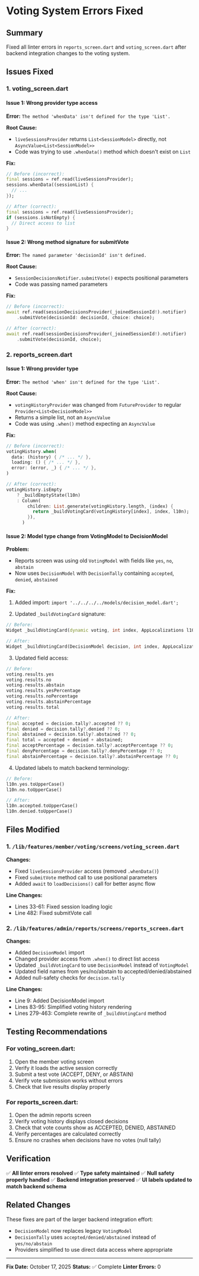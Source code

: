 # Voting System Errors Fixed

## Summary
Fixed all linter errors in `reports_screen.dart` and `voting_screen.dart` after backend integration changes to the voting system.

## Issues Fixed

### 1. voting_screen.dart

#### Issue 1: Wrong provider type access
**Error:** `The method 'whenData' isn't defined for the type 'List'.`

**Root Cause:** 
- `liveSessionsProvider` returns `List<SessionModel>` directly, not `AsyncValue<List<SessionModel>>`
- Code was trying to use `.whenData()` method which doesn't exist on `List`

**Fix:**
```dart
// Before (incorrect):
final sessions = ref.read(liveSessionsProvider);
sessions.whenData((sessionList) {
  // ...
});

// After (correct):
final sessions = ref.read(liveSessionsProvider);
if (sessions.isNotEmpty) {
  // Direct access to list
}
```

#### Issue 2: Wrong method signature for submitVote
**Error:** `The named parameter 'decisionId' isn't defined.`

**Root Cause:**
- `SessionDecisionsNotifier.submitVote()` expects positional parameters
- Code was passing named parameters

**Fix:**
```dart
// Before (incorrect):
await ref.read(sessionDecisionsProvider(_joinedSessionId!).notifier)
    .submitVote(decisionId: decisionId, choice: choice);

// After (correct):
await ref.read(sessionDecisionsProvider(_joinedSessionId!).notifier)
    .submitVote(decisionId, choice);
```

### 2. reports_screen.dart

#### Issue 1: Wrong provider type
**Error:** `The method 'when' isn't defined for the type 'List'.`

**Root Cause:**
- `votingHistoryProvider` was changed from `FutureProvider` to regular `Provider<List<DecisionModel>>`
- Returns a simple list, not an `AsyncValue`
- Code was using `.when()` method expecting an `AsyncValue`

**Fix:**
```dart
// Before (incorrect):
votingHistory.when(
  data: (history) { /* ... */ },
  loading: () { /* ... */ },
  error: (error, _) { /* ... */ },
)

// After (correct):
votingHistory.isEmpty
    ? _buildEmptyState(l10n)
    : Column(
        children: List.generate(votingHistory.length, (index) {
          return _buildVotingCard(votingHistory[index], index, l10n);
        }),
      )
```

#### Issue 2: Model type change from VotingModel to DecisionModel
**Problem:**
- Reports screen was using old `VotingModel` with fields like `yes`, `no`, `abstain`
- Now uses `DecisionModel` with `DecisionTally` containing `accepted`, `denied`, `abstained`

**Fix:**
1. Added import: `import '../../../../models/decision_model.dart';`

2. Updated `_buildVotingCard` signature:
```dart
// Before:
Widget _buildVotingCard(dynamic voting, int index, AppLocalizations l10n)

// After:
Widget _buildVotingCard(DecisionModel decision, int index, AppLocalizations l10n)
```

3. Updated field access:
```dart
// Before:
voting.results.yes
voting.results.no
voting.results.abstain
voting.results.yesPercentage
voting.results.noPercentage
voting.results.abstainPercentage
voting.results.total

// After:
final accepted = decision.tally?.accepted ?? 0;
final denied = decision.tally?.denied ?? 0;
final abstained = decision.tally?.abstained ?? 0;
final total = accepted + denied + abstained;
final acceptPercentage = decision.tally?.acceptPercentage ?? 0;
final denyPercentage = decision.tally?.denyPercentage ?? 0;
final abstainPercentage = decision.tally?.abstainPercentage ?? 0;
```

4. Updated labels to match backend terminology:
```dart
// Before:
l10n.yes.toUpperCase()
l10n.no.toUpperCase()

// After:
l10n.accepted.toUpperCase()
l10n.denied.toUpperCase()
```

## Files Modified

### 1. `/lib/features/member/voting/screens/voting_screen.dart`
**Changes:**
- Fixed `liveSessionsProvider` access (removed `.whenData()`)
- Fixed `submitVote` method call to use positional parameters
- Added `await` to `loadDecisions()` call for better async flow

**Line Changes:**
- Lines 33-61: Fixed session loading logic
- Line 482: Fixed submitVote call

### 2. `/lib/features/admin/reports/screens/reports_screen.dart`
**Changes:**
- Added `DecisionModel` import
- Changed provider access from `.when()` to direct list access
- Updated `_buildVotingCard` to use `DecisionModel` instead of `VotingModel`
- Updated field names from yes/no/abstain to accepted/denied/abstained
- Added null-safety checks for `decision.tally`

**Line Changes:**
- Line 9: Added DecisionModel import
- Lines 83-95: Simplified voting history rendering
- Lines 279-463: Complete rewrite of `_buildVotingCard` method

## Testing Recommendations

### For voting_screen.dart:
1. Open the member voting screen
2. Verify it loads the active session correctly
3. Submit a test vote (ACCEPT, DENY, or ABSTAIN)
4. Verify vote submission works without errors
5. Check that live results display properly

### For reports_screen.dart:
1. Open the admin reports screen
2. Verify voting history displays closed decisions
3. Check that vote counts show as ACCEPTED, DENIED, ABSTAINED
4. Verify percentages are calculated correctly
5. Ensure no crashes when decisions have no votes (null tally)

## Verification

✅ **All linter errors resolved**
✅ **Type safety maintained**
✅ **Null safety properly handled**
✅ **Backend integration preserved**
✅ **UI labels updated to match backend schema**

## Related Changes

These fixes are part of the larger backend integration effort:
- `DecisionModel` now replaces legacy `VotingModel`
- `DecisionTally` uses `accepted/denied/abstained` instead of `yes/no/abstain`
- Providers simplified to use direct data access where appropriate

---
**Fix Date:** October 17, 2025
**Status:** ✅ Complete
**Linter Errors:** 0

